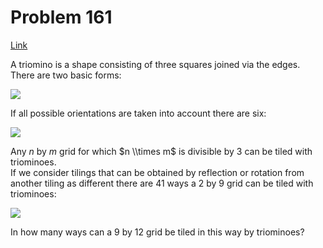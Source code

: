 # Problem 161

[Link](https://projecteuler.net/problem=161)

A triomino is a shape consisting of three squares joined via the edges. There are two basic forms:

![](resources/images/0161_trio1.gif?1678992055)

If all possible orientations are taken into account there are six:

![](resources/images/0161_trio3.gif?1678992055)

Any $n$ by $m$ grid for which $n \\times m$ is divisible by $3$ can be tiled with triominoes.  
If we consider tilings that can be obtained by reflection or rotation from another tiling as different there are $41$ ways a $2$ by $9$ grid can be tiled with triominoes:

![](resources/images/0161_k9.gif?1678992055)

In how many ways can a $9$ by $12$ grid be tiled in this way by triominoes?
